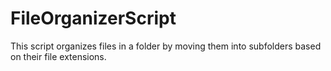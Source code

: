 # FileOrganizerScript
 This script organizes files in a folder by moving them into subfolders based on their file extensions.
